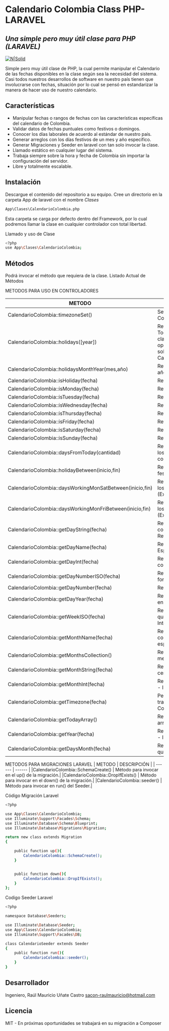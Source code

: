 # Calendario Colombia Class PHP-LARAVEL
## _Una simple pero muy útil clase para PHP (LARAVEL)_

[![N|Solid](https://i.ibb.co/ZLzQTpm/Firma-Git-Hub.png)](#)

Simple pero muy útil clase de PHP, la cual permite manipular el Calendario de las fechas disponibles en la clase según sea la necesidad del sistema.
Casi todos nuestros desarrollos de software en nuestro país tienen que involucrarse con fechas, situación por lo cual se pensó en estandarizar la manera de hacer uso de nuestro calendario.


## Características

-	Manipular fechas o rangos de fechas con las características específicas del calendario de Colombia.
-	Validar datos de fechas puntuales como festivos o domingos.
-	Conocer los días laborales de acuerdo al estándar de nuestro país.
-	Generar arreglos con los días festivos de un mes y año especifico.
-	Generar Migraciones y Seeder en laravel con tan solo invocar la clase.
-	Llamado estático en cualquier lugar del sistema.
-	Trabaja siempre sobre la hora y fecha de Colombia sin importar la configuración del servidor.
-	Libre y totalmente escalable.

## Instalación

Descargue el contenido del repositorio a su equipo.
Cree un directorio en la carpeta App de laravel con el nombre *Clases*

```sh
App\Clases\CalendarioColombia.php
```

Esta carpeta se carga por defecto dentro del Framework, por lo cual podremos llamar la clase en cualquier controlador con total libertad.

Llamado y uso de Clase

```sh
<?php
use App\Clases\CalendarioColombia;
```

## Métodos

Podrá invocar el método que requiera de la clase.
Listado Actual de Métodos

METODOS PARA USO EN CONTROLADORES

| METODO | DESCRIPCIÓN |
| ------ | ------ |
|CalendarioColombia::timezoneSet()   |   Setea la Zona de Tiempo De Bogotá Colombia. |
|CalendarioColombia::holidays([year])    |   Retorna los Festivos de un Año o de Todos los Años Disponibles en la clase. El argumento del método es opcional. Argumento Entero de un solo año ejemplo CalendarioColombia::holidays(2022) |
|CalendarioColombia::holidaysMonthYear(mes,año)  |   Retorna los Festivos de un mes y año especifico.|
|CalendarioColombia::isHoliday(fecha)  |   Retorna TRUE si el día es Festivo.|
|CalendarioColombia::isMonday(fecha)  |   Retorna TRUE si el día es Lunes.|
|CalendarioColombia::isTuesday(fecha)  |   Retorna TRUE si el día es Martes.|
|CalendarioColombia::isWednesday(fecha)  |   Retorna TRUE si el día es Miércoles.|
|CalendarioColombia::isThursday(fecha)  |   Retorna TRUE si el día es Jueves.|
|CalendarioColombia::isFriday(fecha)  |   Retorna TRUE si el día es Viernes.|
|CalendarioColombia::isSaturday(fecha)  |   Retorna TRUE si el día es Sábado.|
|CalendarioColombia::isSunday(fecha)  |   Retorna TRUE si el día es Domingo.|
|CalendarioColombia::daysFromToday(cantidad)  |   Retorna un arreglo con las fechas de los días hacia adelante o hacia atrás contemplando el día actual. |
|CalendarioColombia::holidayBetween(inicio,fin)  |   Retorna un arreglo con las fechas festivas entre dos fechas.|
|CalendarioColombia::daysWorkingMonSatBetween(inicio,fin)  |   Retorna un arreglo con las fechas de los días laborales de lunes a sábado. (Excluyendo Festivos) |
|CalendarioColombia::daysWorkingMonFriBetween(inicio,fin)  |   Retorna un arreglo con las fechas de los días laborales de lunes a viernes. (Excluyendo Festivos)  |
|CalendarioColombia::getDayString(fecha)  |   Retorna el número del día conservando el cero al inicio – Retorna String. |
|CalendarioColombia::getDayName(fecha)  |   Retorna el nombre del día en Español - String.|
|CalendarioColombia::getDayInt(fecha)  |   Retorna el número del día sin conservar el cero inicial - Integer.|
|CalendarioColombia::getDayNumberISO(fecha)  |   Retorna el número del día en formato ISO - Integer.|
|CalendarioColombia::getDayNumber(fecha)  |   Retorna el número del día - Integer.|
|CalendarioColombia::getDayYear(fecha)  |   Retorna el número del día en el año en formato Entero - Integer.|
|CalendarioColombia::getWeekISO(fecha)  |   Retorna el número de la semana a la que corresponde la fecha en ISO - Integer.|
|CalendarioColombia::getMonthName(fecha)  |   Retorna el nombre del mes correspondiente a la fecha en español - String.|
|CalendarioColombia::getMonthsCollection()  |   Retorna un colección con los doce meses del año en español- collect.|
|CalendarioColombia::getMonthString(fecha)  |   Retorna el número del mes con el cero al inicio - String.|
|CalendarioColombia::getMonthInt(fecha)  |   Retorna el número del mes en entero - Integer.|
|CalendarioColombia::getTimezone(fecha)  |   Permite Validar si la fecha está trabajando con la zona horaria de Colombia.|
|CalendarioColombia::getTodayArray()  |   Retorna la fecha de hoy, en un arreglo separando año, mes y día.|
|CalendarioColombia::getYear(fecha)  |   Retorna el número del año en entero - Integer.|
|CalendarioColombia::getDaysMonth(fecha)  |   Retorna el número de días del mes al que corresponda la fecha ingresada.|

METODOS PARA MIGRACIONES LARAVEL
| METODO | DESCRIPCIÓN |
| ------ | ------ |
|CalendarioColombia::SchemaCreate()  |   Método para invocar en el up() de la migración.|
|CalendarioColombia::DropIfExists()  |   Método para invocar en el down() de la migración.|
|CalendarioColombia::seeder()  |   Método para invocar en run() del Seeder.|

Código Migración Laravel
```sh
<?php

use App\Clases\CalendarioColombia;
use Illuminate\Support\Facades\Schema;
use Illuminate\Database\Schema\Blueprint;
use Illuminate\Database\Migrations\Migration;

return new class extends Migration
{

    public function up(){
        CalendarioColombia::SchemaCreate();
    }


    public function down(){
        CalendarioColombia::DropIfExists();
    }
};

```

Codigo Seeder Laravel
```sh
<?php

namespace Database\Seeders;

use Illuminate\Database\Seeder;
use App\Clases\CalendarioColombia;
use Illuminate\Support\Facades\DB;

class CalendarioSeeder extends Seeder
{
    public function run(){
        CalendarioColombia::seeder();
    }
}

```


## Desarrollador

Ingeniero, Raúl Mauricio Uñate Castro
sacon-raulmauricio@hotmail.com

## Licencia
MIT - En próximas oportunidades se trabajará en su migración a Composer
